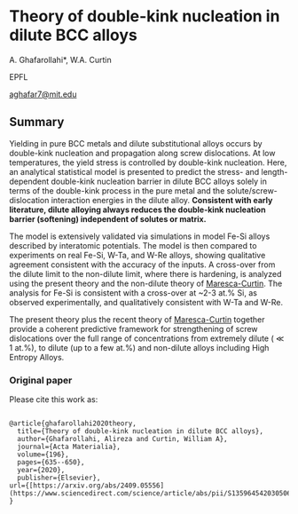 # Theory of double-kink nucleation in dilute BCC alloys
A. Ghafarollahi*, W.A. Curtin

EPFL

aghafar7@mit.edu

## Summary

Yielding in pure BCC metals and dilute substitutional alloys occurs by double-kink nucleation and propagation along screw dislocations. At low temperatures, the yield stress is controlled by double-kink nucleation. Here, an analytical statistical model is presented to predict the stress- and length-dependent double-kink nucleation barrier in dilute BCC alloys solely in terms of the double-kink process in the pure metal and the solute/screw-dislocation interaction energies in the dilute alloy. __Consistent with early literature, dilute alloying always reduces the double-kink nucleation barrier (softening) independent of solutes or matrix.__ 

The model is extensively validated via simulations in model Fe-Si alloys described by interatomic potentials. The model is then compared to experiments on real Fe-Si, W-Ta, and W-Re alloys, showing qualitative agreement consistent with the accuracy of the inputs. A cross-over from the dilute limit to the non-dilute limit, where there is hardening, is analyzed using the present theory and the non-dilute theory of 
[Maresca-Curtin](https://www.sciencedirect.com/science/article/abs/pii/S1359645419306676). The analysis for Fe-Si is consistent with a cross-over at ~2-3 at.% Si, as observed experimentally, and qualitatively consistent with W-Ta and W-Re. 

The present theory plus the recent theory of [Maresca-Curtin](https://www.sciencedirect.com/science/article/abs/pii/S1359645419306676) together provide a coherent predictive framework for strengthening of screw dislocations over the full range of concentrations from extremely dilute ( ≪  1 at.%), to dilute (up to a few at.%) and non-dilute alloys including High Entropy Alloys.







### Original paper

Please cite this work as:
```

@article{ghafarollahi2020theory,
  title={Theory of double-kink nucleation in dilute BCC alloys},
  author={Ghafarollahi, Alireza and Curtin, William A},
  journal={Acta Materialia},
  volume={196},
  pages={635--650},
  year={2020},
  publisher={Elsevier},
url={[https://arxiv.org/abs/2409.05556](https://www.sciencedirect.com/science/article/abs/pii/S1359645420305061)}, 
}

```
